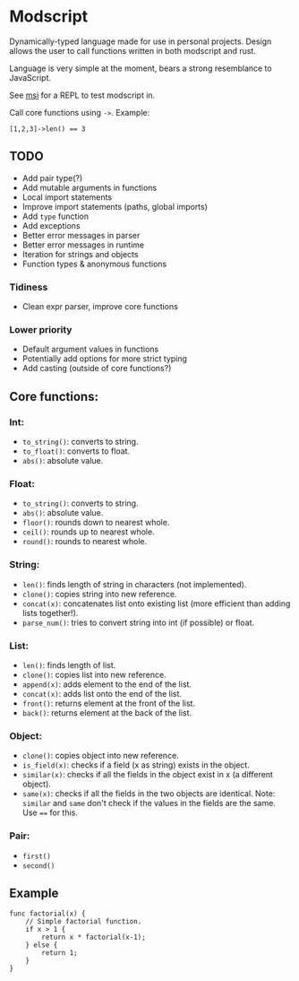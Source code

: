 # Modscript
Dynamically-typed language made for use in personal projects. Design allows the user to call functions written in both modscript and rust.

Language is very simple at the moment, bears a strong resemblance to JavaScript.

See [msi](https://github.com/coopersimon/msi) for a REPL to test modscript in.

Call core functions using `->`. Example:
```
[1,2,3]->len() == 3
```

## TODO
* Add pair type(?)
* Add mutable arguments in functions
* Local import statements
* Improve import statements (paths, global imports)
* Add `type` function
* Add exceptions
* Better error messages in parser
* Better error messages in runtime
* Iteration for strings and objects
* Function types & anonymous functions

### Tidiness
* Clean expr parser, improve core functions

### Lower priority
* Default argument values in functions
* Potentially add options for more strict typing
* Add casting (outside of core functions?)

## Core functions:
### Int:
* `to_string()`: converts to string.
* `to_float()`: converts to float.
* `abs()`: absolute value.

### Float:
* `to_string()`: converts to string.
* `abs()`: absolute value.
* `floor()`: rounds down to nearest whole.
* `ceil()`: rounds up to nearest whole.
* `round()`: rounds to nearest whole.

### String:
* `len()`: finds length of string in characters (not implemented).
* `clone()`: copies string into new reference.
* `concat(x)`: concatenates list onto existing list (more efficient than adding lists together!).
* `parse_num()`: tries to convert string into int (if possible) or float.

### List:
* `len()`: finds length of list.
* `clone()`: copies list into new reference.
* `append(x)`: adds element to the end of the list.
* `concat(x)`: adds list onto the end of the list.
* `front()`: returns element at the front of the list.
* `back()`: returns element at the back of the list.

### Object:
* `clone()`: copies object into new reference.
* `is_field(x)`: checks if a field (x as string) exists in the object.
* `similar(x)`: checks if all the fields in the object exist in x (a different object).
* `same(x)`: checks if all the fields in the two objects are identical.
Note: `similar` and `same` don't check if the values in the fields are the same. Use `==` for this.

### Pair:
* `first()`
* `second()`

## Example
```
func factorial(x) {
    // Simple factorial function.
    if x > 1 {
        return x * factorial(x-1);
    } else {
        return 1;
    }
}
```
